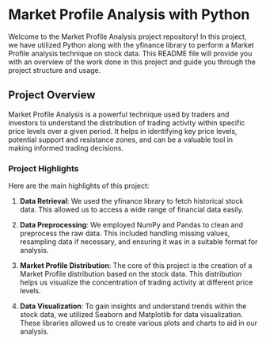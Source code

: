 # Market Profile Analysis with Python

Welcome to the Market Profile Analysis project repository! In this project, we have utilized Python along with the yfinance library to perform a Market Profile analysis technique on stock data. This README file will provide you with an overview of the work done in this project and guide you through the project structure and usage.

## Project Overview

Market Profile Analysis is a powerful technique used by traders and investors to understand the distribution of trading activity within specific price levels over a given period. It helps in identifying key price levels, potential support and resistance zones, and can be a valuable tool in making informed trading decisions.

### Project Highlights

Here are the main highlights of this project:

1. **Data Retrieval**: We used the yfinance library to fetch historical stock data. This allowed us to access a wide range of financial data easily.

2. **Data Preprocessing**: We employed NumPy and Pandas to clean and preprocess the raw data. This included handling missing values, resampling data if necessary, and ensuring it was in a suitable format for analysis.

3. **Market Profile Distribution**: The core of this project is the creation of a Market Profile distribution based on the stock data. This distribution helps us visualize the concentration of trading activity at different price levels.

4. **Data Visualization**: To gain insights and understand trends within the stock data, we utilized Seaborn and Matplotlib for data visualization. These libraries allowed us to create various plots and charts to aid in our analysis.

